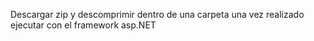 Descargar zip y descomprimir dentro de una
carpeta una vez realizado ejecutar con el framework asp.NET
